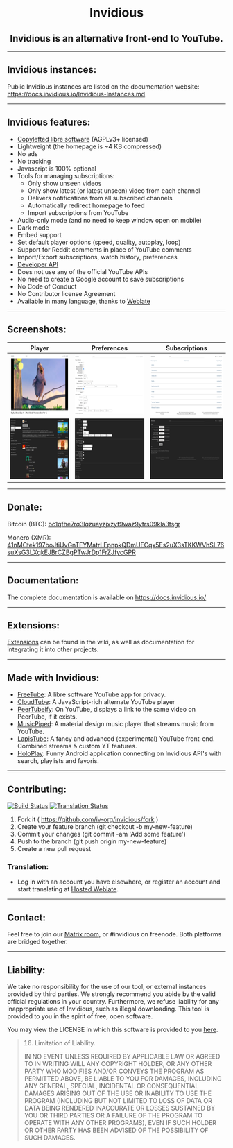 <h1 align="center">Invidious</h1>

<h2 align="center">Invidious is an alternative front-end to YouTube.</h2>

---

## Invidious instances:

Public Invidious instances are listed on the documentation website: https://docs.invidious.io/Invidious-Instances.md

---

## Invidious features:

- [Copylefted libre software](https://github.com/iv-org/invidious) (AGPLv3+ licensed)
- Lightweight (the homepage is ~4 KB compressed)
- No ads
- No tracking
- Javascript is 100% optional
- Tools for managing subscriptions:
  - Only show unseen videos
  - Only show latest (or latest unseen) video from each channel
  - Delivers notifications from all subscribed channels
  - Automatically redirect homepage to feed
  - Import subscriptions from YouTube
- Audio-only mode (and no need to keep window open on mobile)
- Dark mode
- Embed support
- Set default player options (speed, quality, autoplay, loop)
- Support for Reddit comments in place of YouTube comments
- Import/Export subscriptions, watch history, preferences
- [Developer API](https://docs.invidious.io/API.md)
- Does not use any of the official YouTube APIs
- No need to create a Google account to save subscriptions
- No Code of Conduct
- No Contributor license Agreement
- Available in many language, thanks to [Weblate](https://hosted.weblate.org/projects/invidious/)

---

## Screenshots:

| Player                                                                                                                  | Preferences                                                                                                             | Subscriptions                                                                                                               |
| ----------------------------------------------------------------------------------------------------------------------- | ----------------------------------------------------------------------------------------------------------------------- | --------------------------------------------------------------------------------------------------------------------------- |
| [<img src="screenshots/01_player.png?raw=true" height="140" width="280">](screenshots/01_player.png?raw=true)           | [<img src="screenshots/02_preferences.png?raw=true" height="140" width="280">](screenshots/02_preferences.png?raw=true) | [<img src="screenshots/03_subscriptions.png?raw=true" height="140" width="280">](screenshots/03_subscriptions.png?raw=true) |
| [<img src="screenshots/04_description.png?raw=true" height="140" width="280">](screenshots/04_description.png?raw=true) | [<img src="screenshots/05_preferences.png?raw=true" height="140" width="280">](screenshots/05_preferences.png?raw=true) | [<img src="screenshots/06_subscriptions.png?raw=true" height="140" width="280">](screenshots/06_subscriptions.png?raw=true) |

---

## Donate:

Bitcoin (BTC): [bc1qfhe7rq3lqzuayzjxzyt9waz9ytrs09kla3tsgr](bitcoin:bc1qfhe7rq3lqzuayzjxzyt9waz9ytrs09kla3tsgr)

Monero (XMR): [41nMCtek197boJtiUvGnTFYMatrLEpnpkQDmUECqx5Es2uX3sTKKWVhSL76suXsG3LXqkEJBrCZBgPTwJrDp1FrZJfycGPR](monero:41nMCtek197boJtiUvGnTFYMatrLEpnpkQDmUECqx5Es2uX3sTKKWVhSL76suXsG3LXqkEJBrCZBgPTwJrDp1FrZJfycGPR)

---

## Documentation:

The complete documentation is available on https://docs.invidious.io/

---

## Extensions:

[Extensions](https://docs.invidious.io/Extensions.md) can be found in the wiki, as well as documentation for integrating it into other projects.

---

## Made with Invidious:

- [FreeTube](https://github.com/FreeTubeApp/FreeTube): A libre software YouTube app for privacy.
- [CloudTube](https://cadence.moe/cloudtube/subscriptions): A JavaScript-rich alternate YouTube player
- [PeerTubeify](https://gitlab.com/Cha_deL/peertubeify): On YouTube, displays a link to the same video on PeerTube, if it exists.
- [MusicPiped](https://github.com/deep-gaurav/MusicPiped): A material design music player that streams music from YouTube.
- [LapisTube](https://github.com/blubbll/lapis-tube): A fancy and advanced (experimental) YouTube front-end. Combined streams & custom YT features.
- [HoloPlay](https://github.com/stephane-r/HoloPlay): Funny Android application connecting on Invidious API's with search, playlists and favoris.

---

## Contributing:

[![Build Status](https://github.com/iv-org/invidious/workflows/Invidious%20CI/badge.svg)](https://github.com/iv-org/invidious/actions) [![Translation Status](https://hosted.weblate.org/widgets/invidious/-/translations/svg-badge.svg)](https://hosted.weblate.org/engage/invidious/)

1.  Fork it ( https://github.com/iv-org/invidious/fork )
2.  Create your feature branch (git checkout -b my-new-feature)
3.  Commit your changes (git commit -am 'Add some feature')
4.  Push to the branch (git push origin my-new-feature)
5.  Create a new pull request

### Translation:

- Log in with an account you have elsewhere, or register an account and start translating at [Hosted Weblate](https://hosted.weblate.org/engage/invidious/).

---

## Contact:

Feel free to join our [Matrix room](https://matrix.to/#/#invidious:matrix.org), or #invidious on freenode. Both platforms are bridged together.

---

## Liability:

We take no responsibility for the use of our tool, or external instances provided by third parties. We strongly recommend you abide by the valid official regulations in your country. Furthermore, we refuse liability for any inappropriate use of Invidious, such as illegal downloading. This tool is provided to you in the spirit of free, open software.

You may view the LICENSE in which this software is provided to you [here](./LICENSE).

>   16. Limitation of Liability.
>
> IN NO EVENT UNLESS REQUIRED BY APPLICABLE LAW OR AGREED TO IN WRITING
WILL ANY COPYRIGHT HOLDER, OR ANY OTHER PARTY WHO MODIFIES AND/OR CONVEYS
THE PROGRAM AS PERMITTED ABOVE, BE LIABLE TO YOU FOR DAMAGES, INCLUDING ANY
GENERAL, SPECIAL, INCIDENTAL OR CONSEQUENTIAL DAMAGES ARISING OUT OF THE
USE OR INABILITY TO USE THE PROGRAM (INCLUDING BUT NOT LIMITED TO LOSS OF
DATA OR DATA BEING RENDERED INACCURATE OR LOSSES SUSTAINED BY YOU OR THIRD
PARTIES OR A FAILURE OF THE PROGRAM TO OPERATE WITH ANY OTHER PROGRAMS),
EVEN IF SUCH HOLDER OR OTHER PARTY HAS BEEN ADVISED OF THE POSSIBILITY OF
SUCH DAMAGES.
